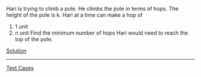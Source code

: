 Hari is trying to climb a pole. He climbs the pole in terms of hops. The height of the pole is k. Hari at a time can make a hop of
1. 1 unit
2. n unit
Find the minimum number of hops Hari would need to reach the top of the pole.

<a href="NumberOfHops.java">Solution</a><hr>
<a href="NumberOfHopsTest.java">Test Cases</a>